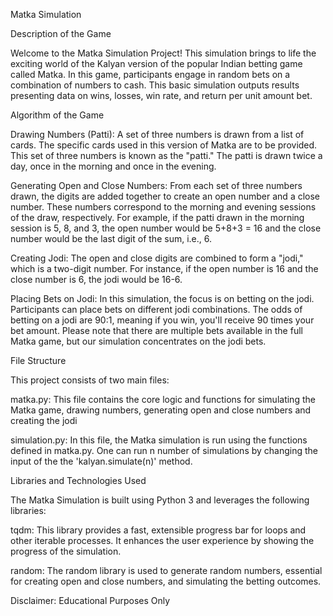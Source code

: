Matka Simulation

Description of the Game

Welcome to the Matka Simulation Project! This simulation brings to life the exciting world of the Kalyan version of the popular Indian betting game called Matka. In this game, participants engage in random bets on a combination of numbers to cash. This basic simulation outputs results presenting data on wins, losses, win rate, and return per unit amount bet.

Algorithm of the Game

Drawing Numbers (Patti): A set of three numbers is drawn from a list of cards. The specific cards used in this version of Matka are to be provided. This set of three numbers is known as the "patti." The patti is drawn twice a day, once in the morning and once in the evening.

Generating Open and Close Numbers: From each set of three numbers drawn, the digits are added together to create an open number and a close number. These numbers correspond to the morning and evening sessions of the draw, respectively. For example, if the patti drawn in the morning session is 5, 8, and 3, the open number would be 5+8+3 = 16 and the close number would be the last digit of the sum, i.e., 6.

Creating Jodi: The open and close digits are combined to form a "jodi," which is a two-digit number. For instance, if the open number is 16 and the close number is 6, the jodi would be 16-6.

Placing Bets on Jodi: In this simulation, the focus is on betting on the jodi. Participants can place bets on different jodi combinations. The odds of betting on a jodi are 90:1, meaning if you win, you'll receive 90 times your bet amount. Please note that there are multiple bets available in the full Matka game, but our simulation concentrates on the jodi bets.

File Structure

This project consists of two main files:

matka.py: This file contains the core logic and functions for simulating the Matka game, drawing numbers, generating open and close numbers and creating the jodi

simulation.py: In this file, the Matka simulation is run using the functions defined in matka.py. One can run n number of simulations by changing the input of the the 'kalyan.simulate(n)' method.

Libraries and Technologies Used

The Matka Simulation is built using Python 3 and leverages the following libraries:

tqdm: This library provides a fast, extensible progress bar for loops and other iterable processes. It enhances the user experience by showing the progress of the simulation.

random: The random library is used to generate random numbers, essential for creating open and close numbers, and simulating the betting outcomes.

Disclaimer: Educational Purposes Only

